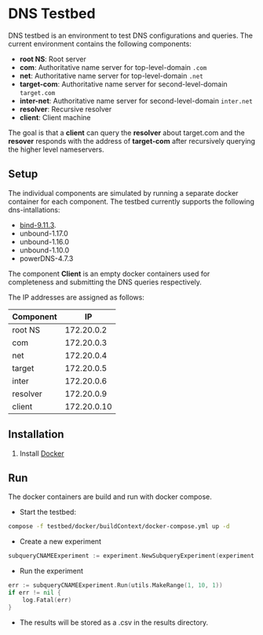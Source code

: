 
# DNS Testbed
DNS testbed is an environment to test DNS configurations and queries. The current environment contains the following components:

* **root NS**: Root server
* **com**: Authoritative name server for top-level-domain `.com`
* **net**: Authoritative name server for top-level-domain `.net`
* **target-com**: Authoritative name server for second-level-domain `target.com`
* **inter-net**: Authoritative name server for second-level-domain `inter.net`
* **resolver**: Recursive resolver
* **client**: Client machine

The goal is that a **client** can query the **resolver** about target.com and the **resover** responds with the address of **target-com** after recursively querying the higher level nameservers.

## Setup
The individual components are simulated by running a separate docker container for each component.
The testbed currently supports the following dns-intallations:

* [bind-9.11.3](https://www.isc.org/bind/).
* unbound-1.17.0
* unbound-1.16.0
* unbound-1.10.0
* powerDNS-4.7.3

The component **Client** is an empty docker containers used for completeness and submitting the DNS queries respectively.

The IP addresses are assigned as follows:

|Component	| IP			       |	
|------------	|-------------|
|root NS		| 172.20.0.2  |
|com			| 172.20.0.3  |
|net			| 172.20.0.4  |
|target		| 172.20.0.5  |
|inter			| 172.20.0.6  |
|resolver		| 172.20.0.9  |
|client		| 172.20.0.10 |


## Installation
1. Install [Docker](https://docs.docker.com/get-docker/)

## Run
The docker containers are build and run with docker compose.

* Start the testbed: 

```bash
compose -f testbed/docker/buildContext/docker-compose.yml up -d
```
* Create a new experiment

```go
subqueryCNAMEExperiment := experiment.NewSubqueryExperiment(experiment.SubqueryCNAME_QMIN)
```

* Run the experiment

```go
err := subqueryCNAMEExperiment.Run(utils.MakeRange(1, 10, 1))
if err != nil {
	log.Fatal(err)
}
```

* The results will be stored as a .csv in the results directory.